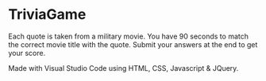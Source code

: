 # TriviaGame

Each quote is taken from a military movie.  You have 90 seconds to match the correct movie title with the quote.  Submit your answers at the end to get your score.

Made with Visual Studio Code using HTML, CSS, Javascript & JQuery.

